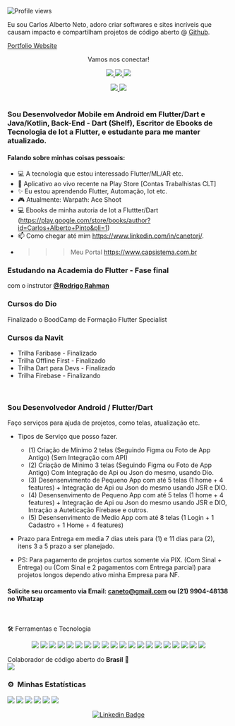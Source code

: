 <link rel="stylesheet" href="../css/social-circles.min.css">
<p align="left"> <img src="https://komarev.com/ghpvc/?username=caneto&color=lightgrey&style=flat" alt="Profile views" /> </p>

<p>Eu sou Carlos Alberto Neto, adoro criar softwares e sites incríveis que causam impacto e compartilham projetos de código aberto @ <a href="https://github.com/caneto">Github</a>.</p>

<p><a href="http://caneto.github.io/">Portfolio Website</a></p>
<p align="center">Vamos nos conectar!</p>
<p align="center">
<a href="https://www.facebook.com/carlos.albertoneto.75">
    <img src="https://img.shields.io/badge/Facebook-1877F2?style=for-the-badge&logo=facebook&logoColor=white" />
</a>
<a href="https://twitter.com/caneto/">
    <img src="https://img.shields.io/badge/Twitter-1DA1F2?style=for-the-badge&logo=twitter&logoColor=white" />
</a>
<a href="https://caneto.github.io/">
    <img src="https://img.shields.io/badge/Portfolio-12100E?style=for-the-badge&logo=medium&logoColor=white" />
</a>
<!--<a href="https://stackoverflow.com/users/12297382/zunairpervaiz">
    <img src="https://img.shields.io/badge/Stack_Overflow-FE7A16?style=for-the-badge&logo=stack-overflow&logoColor=white" />
</a>-->
 </p>

 <div align="center">
   <a  href ="mailto://caneto@gmail.com"><img src="https://img.shields.io/badge/Gmail-D14836?style=for-the-badge&logo=gmail&logoColor=white"</a> 
    <a target="_blank" href="https://github.com/caneto/caneto/blob/main/CurriculumCarlosAlbertoNeto.pdf">
    <img src="https://img.shields.io/badge/curriculum-c?style=for-the-badge&logo=adobe-acrobat-reader&logoColor=white&color=BD0807"/>
  </a>
  </br>
  </br>
</div>

### Sou Desenvolvedor Mobile em Android em Flutter/Dart e Java/Kotlin, Back-End - Dart (Shelf), Escritor de Ebooks de Tecnologia de Iot a Flutter, e estudante para me manter atualizado.

#### Falando sobre minhas coisas pessoais:
- 💻 A tecnologia que estou interessado Flutter/ML/AR etc.
- 📱 Aplicativo ao vivo recente na Play Store [Contas Trabalhistas CLT]
- ✨ Eu estou aprendendo Flutter, Automação, Iot etc.
- 🎮 Atualmente: Warpath: Ace Shoot 
- 💻 Ebooks de minha autoria de Iot a Fluttter/Dart (https://play.google.com/store/books/author?id=Carlos+Alberto+Pinto&pli=1)
- 📫 Como chegar até mim https://www.linkedin.com/in/canetorj/.
- >>> Meu Portal https://www.capsistema.com.br

### Estudando na Academia do Flutter - Fase final

 com o instrutor **[@Rodrigo Rahman](https://br.linkedin.com/in/rodrigo-rahman)** 
 
### Cursos do Dio

 Finalizado o BoodCamp de Formação Flutter Specialist

### Cursos da Navit ###

  - Trilha Faribase - Finalizado 
  - Trilha Offline First - Finalizado
  - Trilha Dart para Devs - Finalizado
  - Trilha Firebase - Finalizando

<br/> 

### Sou Desenvolvedor Android / Flutter/Dart ### 

Faço serviços para ajuda de projetos, como telas, atualização etc.

- Tipos de Serviço que posso fazer.
  - (1) Criação de Minimo 2 telas (Seguindo Figma ou Foto de App Antigo) (Sem Integração com API)
  - (2) Criação de Minimo 3 telas (Seguindo Figma ou Foto de App Antigo) Com Integração de Api ou Json do mesmo, usando Dio.
  - (3) Desensenvimento de Pequeno App com até 5 telas (1 home + 4 features) + Integração de Api ou Json do mesmo usando JSR e DIO.
  - (4) Desensenvimento de Pequeno App com até 5 telas (1 home + 4 features) + Integração de Api ou Json do mesmo usando JSR e DIO, Intração a Auteticação Firebase e outros.
  - (5) Desensenvimento de Medio App com até 8 telas (1 Login + 1 Cadastro + 1 Home + 4 features)

- Prazo para Entrega em media 7 dias uteis para (1) e 11 dias para (2), itens 3 a 5 prazo a ser planejado.

- PS: Para pagamento de projetos curtos somente via PIX. (Com Sinal + Entrega) ou (Com Sinal e 2 pagamentos com Entrega parcial) para projetos longos dependo ativo minha Empresa para NF.

#### Solicite seu orcamento via Email: caneto@gmail.com ou (21) 9904-48138 no Whatzap ####

<br/>

<p align="left">🛠 Ferramentas e Tecnologia</p>
<div align="center">
<img src="https://img.shields.io/badge/Flutter-02569B?style=for-the-badge&logo=flutter&logoColor=white" />
<img src="https://img.shields.io/badge/Dart-0175C2?style=for-the-badge&logo=dart&logoColor=white" />
<img src="https://img.shields.io/badge/firebase-ffca28?style=for-the-badge&logo=firebase&logoColor=black" />
<img src="https://img.shields.io/badge/Python-FFD43B?style=for-the-badge&logo=python&logoColor=darkgreen" />
<img src="https://img.shields.io/badge/Git-F05032?style=for-the-badge&logo=git&logoColor=white" />
<img src="https://img.shields.io/badge/-GitHub-05122A?style=for-the-badge&logo=github&logoColor=white" />  
<img src="https://img.shields.io/badge/-Docker-05122A?style=for-the-badge&logo=docker&logoColor=white" />  
<img src="https://img.shields.io/badge/-Android%20Studio-32CD32?style=for-the-badge&logo=androidstudio" />  
<img src="https://img.shields.io/badge/-Visual%20Studio%20Code-32CD32?style=for-the-badge&logo=visual-studio-code&logoColor=007ACC" />  
<img src="https://img.shields.io/badge/-Figma-05122A?style=for-the-badge&logo=figma&logoColor=white" />  
<img src="https://img.shields.io/badge/-c++-black?style=for-the-badge&logo=c%2B%2B&logoColor=white" />
<img src="https://img.shields.io/badge/-SQL%20Server-02569B?style=for-the-badge&logo=microsoftsqlserver&logoColor=white" />
<img src="https://img.shields.io/badge/-PostgreSQL-02569B?style=for-the-badge&logo=postgresql&logoColor=white" />  
<img src="https://img.shields.io/badge/-MySQL-02569B?style=for-the-badge&logo=mysql&logoColor=white" />  
<img src="https://img.shields.io/badge/-SQLite-02569B?style=for-the-badge&logo=sqlite&logoColor=white" />  
<img src="https://img.shields.io/badge/-Windows-0175C2?style=for-the-badge&logo=windows" />
<img src="https://img.shields.io/badge/-Linux-05122A?style=for-the-badge&logo=linux" />
<img src="https://img.shields.io/badge/-Android-0175C2?style=for-the-badge&logo=android" />
<img src="https://img.shields.io/badge/-Node.js-05122A?style=for-the-badge&logo=node.js&logoColor=white" />  
<img src="https://img.shields.io/badge/-PHP-05122A?style=for-the-badge&logo=php&logoColor=white" />  


<!-- <img src="https://img.shields.io/badge/Java-white?style=for-the-badge&
logo=Java&logoColor=black" /> -->
</div>

Colaborador de código aberto do <b>Brasil</b> 💚
<br/>
![](https://visitor-badge-reloaded.herokuapp.com/badge?page_id=caneto&color=red&style=for-the-badge&logo=Github)
<br/>
### ⚙️ &nbsp;Minhas Estatísticas

![](https://github-profile-summary-cards.vercel.app/api/cards/profile-details?username=caneto&theme=nord_bright)
![](https://github-profile-summary-cards.vercel.app/api/cards/stats?username=caneto&theme=nord_bright)
![](https://github-profile-summary-cards.vercel.app/api/cards/productive-time?username=caneto&theme=nord_bright)
![](https://github-profile-summary-cards.vercel.app/api/cards/repos-per-language?username=caneto&theme=nord_bright)
![](https://github-profile-summary-cards.vercel.app/api/cards/most-commit-language?username=caneto&theme=nord_bright)
![](https://github-readme-streak-stats.herokuapp.com?user=caneto&theme=white&locale=pt-br&date_format=j%2Fn%5B%2FY%5D)

   
   <div align="center">

   [![Linkedin Badge](https://img.shields.io/badge/-Carlos%20Alberto-292929?style=flat-square&logo=Linkedin&logoColor=white&link=https://www.linkedin.com/in/canetorj/)](https://www.linkedin.com/in/canetorj/)

   </div>
